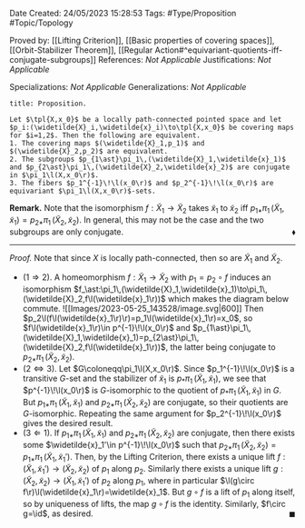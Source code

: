 <div class="topSpace"></div>

Date Created: 24/05/2023 15:28:53
Tags: #Type/Proposition #Topic/Topology

Proved by: [[Lifting Criterion]], [[Basic properties of covering spaces]], [[Orbit-Stabilizer Theorem]], [[Regular Action#^equivariant-quotients-iff-conjugate-subgroups]]
References: <i>Not Applicable</i>
Justifications: <i>Not Applicable</i>

Specializations: <i>Not Applicable</i>
Generalizations: <i>Not Applicable</i>

``` ad-Proposition
title: Proposition.

Let $\tpl{X,x_0}$ be a locally path-connected pointed space and let $p_i:(\widetilde{X}_i,\widetilde{x}_i)\to\tpl{X,x_0}$ be covering maps for $i=1,2$. Then the following are equivalent.
1. The covering maps $(\widetilde{X}_1,p_1)$ and $(\widetilde{X}_2,p_2)$ are equivalent.
2. The subgroups $p_{1\ast}\pi_1\,(\widetilde{X}_1,\widetilde{x}_1)$ and $p_{2\ast}\pi_1\,(\widetilde{X}_2,\widetilde{x}_2)$ are conjugate in $\pi_1\l(X,x_0\r)$.
3. The fibers $p_1^{-1}\!\l(x_0\r)$ and $p_2^{-1}\!\l(x_0\r)$ are equivariant $\pi_1\l(X,x_0\r)$-sets.

```

<b>Remark.</b> Note that the isomorphism $f:\widetilde{X}_1\to\widetilde{X}_2$ takes $\widetilde{x}_1$ to $\widetilde{x}_2$ iff $p_{1\ast}\pi_1\,(\widetilde{X}_1,\widetilde{x}_1)=p_{2\ast}\pi_1\,(\widetilde{X}_2,\widetilde{x}_2)$. In general, this may not be the case and the two subgroups are only conjugate.<span style="float:right;">$\blacklozenge$</span>

---

<i>Proof.</i> Note that since $X$ is locally path-connected, then so are $\widetilde{X}_1$ and $\widetilde{X}_2$.
* ($1\Rightarrow2$). A homeomorphism $f:\widetilde{X}_1\to\widetilde{X}_2$ with $p_1=p_2\circ f$ induces an isomorphism $f_\ast:\pi_1\,(\widetilde{X}_1,\widetilde{x}_1)\to\pi_1\,(\widetilde{X}_2,f\l(\widetilde{x}_1\r))$ which makes the diagram below commute.
![[Images/2023-05-25_143528/image.svg|600]] Then $p_2\l(f\l(\widetilde{x}_1\r)\r)=p_1\l(\widetilde{x}_1\r)=x_0$, so $f\l(\widetilde{x}_1\r)\in p^{-1}\!\l(x_0\r)$ and $p_{1\ast}\pi_1\,(\widetilde{X}_1,\widetilde{x}_1)=p_{2\ast}\pi_1\,(\widetilde{X}_2,f\l(\widetilde{x}_1\r))$, the latter being conjugate to $p_{2\ast}\pi_1\,(\widetilde{X}_2,\widetilde{x}_2)$.
* ($2\Leftrightarrow3$). Let $G\coloneqq\pi_1\l(X,x_0\r)$. Since $p_1^{-1}\!\l(x_0\r)$ is a transitive $G$-set and the stabilizer of $\widetilde{x}_1$ is $p_\ast\pi_1\,(\widetilde{X}_1,\widetilde{x}_1)$, we see that $p^{-1}\!\l(x_0\r)$ is $G$-isomorphic to the quotient of $p_\ast\pi_1\,(\widetilde{X}_1,\widetilde{x}_1)$ in $G$. But $p_{1\ast}\pi_1\,(\widetilde{X}_1,\widetilde{x}_1)$ and $p_{2\ast}\pi_1\,(\widetilde{X}_2,\widetilde{x}_2)$ are conjugate, so their quotients are $G$-isomorphic. Repeating the same argument for $p_2^{-1}\!\l(x_0\r)$ gives the desired result.
* ($3\Leftarrow1$). If $p_{1\ast}\pi_1\,(\widetilde{X}_1,\widetilde{x}_1)$ and $p_{2\ast}\pi_1\,(\widetilde{X}_2,\widetilde{x}_2)$ are conjugate, then there exists some $\widetilde{x}_1'\in p^{-1}\!\l(x_0\r)$ such that $p_{2\ast}\pi_1\,(\widetilde{X}_2,\widetilde{x}_2)=p_{1\ast}\pi_1\,(\widetilde{X}_1,\widetilde{x}_1')$. Then, by the Lifting Criterion, there exists a unique lift $f:(\widetilde{X}_1,\widetilde{x}_1')\to(\widetilde{X}_2,\widetilde{x}_2)$ of $p_1$ along $p_2$. Similarly there exists a unique lift $g:(\widetilde{X}_2,\widetilde{x}_2)\to(\widetilde{X}_1,\widetilde{x}_1')$ of $p_2$ along $p_1$, where in particular $\l(g\circ f\r)\l(\widetilde{x}_1\r)=\widetilde{x}_1$. But $g\circ f$ is a lift of $p_1$ along itself, so by uniqueness of lifts, the map $g\circ f$ is the identity. Similarly, $f\circ g=\id$, as desired.<span style="float:right;">$\blacksquare$</span>
